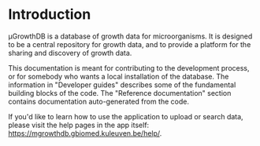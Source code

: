 # Introduction

μGrowthDB is a database of growth data for microorganisms. It is designed to be a central repository for growth data, and to provide a platform for the sharing and discovery of growth data.

This documentation is meant for contributing to the development process, or for somebody who wants a local installation of the database. The information in "Developer guides" describes some of the fundamental building blocks of the code. The "Reference documentation" section contains documentation auto-generated from the code.

If you'd like to learn how to use the application to upload or search data, please visit the help pages in the app itself: <https://mgrowthdb.gbiomed.kuleuven.be/help/>.
